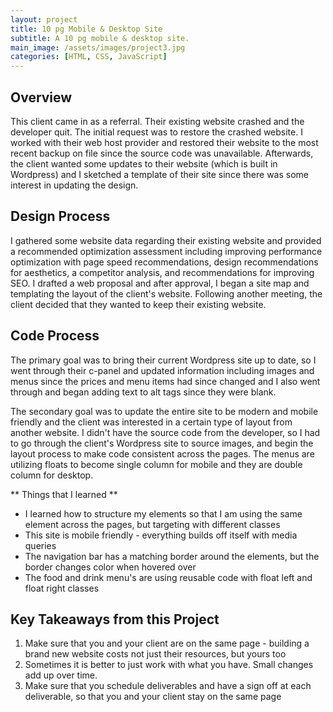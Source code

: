 ```yaml
---
layout: project
title: 10 pg Mobile & Desktop Site
subtitle: A 10 pg mobile & desktop site.
main_image: /assets/images/project3.jpg
categories: [HTML, CSS, JavaScript]
---
```


## Overview

This client came in as a referral. Their existing website crashed and the developer quit. The initial request was to restore the crashed website. I worked with their web host provider and restored their website to the most recent backup on file since the source code was unavailable. Afterwards, the client wanted some updates to their website (which is built in Wordpress) and I sketched a template of their site since there was some interest in updating the design. 

## Design Process
I gathered some website data regarding their existing website and provided a recommended optimization assessment including improving performance optimization with page speed recommendations, design recommendations for aesthetics, a competitor analysis, and recommendations for improving SEO. I drafted a web proposal and after approval, I began a site map and templating the layout of the client's website. Following another meeting, the client decided that they wanted to keep their existing website.

## Code Process
The primary goal was to bring their current Wordpress site up to date, so I went through their c-panel and updated information including images and menus since the prices and menu items had since changed and I also went through and began adding text to alt tags since they were blank.

The secondary goal was to update the entire site to be modern and mobile friendly and the client was interested in a certain type of layout from another website. I didn't have the source code from the developer, so I had to go through the client's Wordpress site to source images, and begin the layout process to make code consistent across the pages. The menus are utilizing floats to become single column for mobile and they are double column for desktop.

** Things that I learned **
* I learned how to structure my elements so that I am using the same element across the pages, but targeting with different classes 
* This site is mobile friendly - everything builds off itself with media queries
* The navigation bar has a matching border around the elements, but the border changes color when hovered over
* The food and drink menu's are using reusable code with float left and float right classes

## Key Takeaways from this Project
1. Make sure that you and your client are on the same page - building a brand new website costs not just their resources, but yours too
2. Sometimes it is better to just work with what you have. Small changes add up over time. 
3. Make sure that you schedule deliverables and have a sign off at each deliverable, so that you and your client stay on the same page
